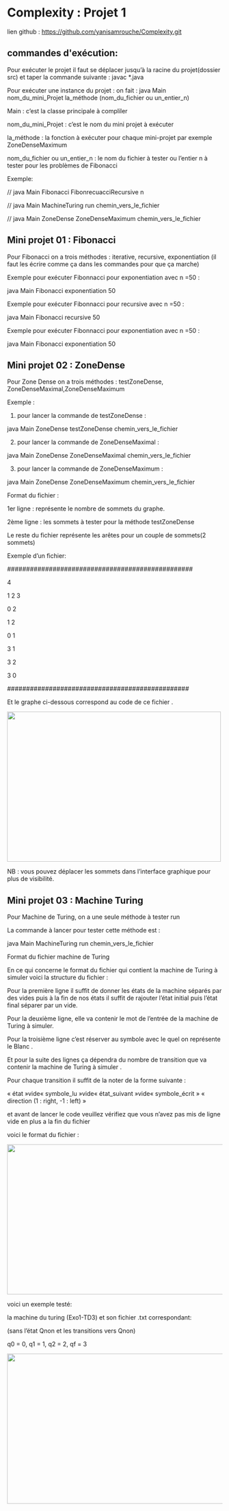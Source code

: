 # Complexity : Projet 1
lien github : https://github.com/yanisamrouche/Complexity.git
## commandes d'exécution:


Pour exécuter le projet il faut se déplacer  jusqu’à la racine du projet(dossier src) et taper la commande suivante  : javac *.java

Pour exécuter une instance  du projet : 
on fait :
java Main nom_du_mini_Projet la_méthode (nom_du_fichier ou un_entier_n)

Main : c’est la classe principale à compliler

nom_du_mini_Projet : c’est le nom du mini projet à exécuter 

la_méthode : la fonction à exécuter pour chaque mini-projet par exemple ZoneDenseMaximum

 nom_du_fichier ou un_entier_n : le nom du fichier à tester ou l’entier n à tester pour les problèmes de Fibonacci
	
Exemple:

// java Main Fibonacci FibonrecuacciRecursive n

// java Main MachineTuring run  chemin_vers_le_fichier

// java Main ZoneDense ZoneDenseMaximum chemin_vers_le_fichier


## Mini projet 01 : Fibonacci

Pour Fibonacci on a trois méthodes : iterative, recursive, exponentiation (il faut les écrire comme ça dans les commandes pour que ça marche)

Exemple pour exécuter Fibonnacci pour exponentiation avec n =50 : 

java Main Fibonacci exponentiation 50

Exemple pour exécuter Fibonnacci pour recursive avec n =50 : 

java Main Fibonacci recursive 50

Exemple pour exécuter Fibonnacci pour exponentiation avec n =50 : 

java Main Fibonacci exponentiation 50



## Mini projet 02 : ZoneDense

Pour Zone Dense on a trois méthodes :  testZoneDense, ZoneDenseMaximal,ZoneDenseMaximum

Exemple :

1) pour lancer la commande de testZoneDense : 

java Main ZoneDense testZoneDense chemin_vers_le_fichier

2)  pour lancer la commande de ZoneDenseMaximal : 

java Main ZoneDense ZoneDenseMaximal chemin_vers_le_fichier

3)  pour lancer la commande de ZoneDenseMaximum : 

java Main ZoneDense ZoneDenseMaximum chemin_vers_le_fichier

Format du fichier :

1er ligne : représente le nombre de sommets du graphe.

2ème ligne : les sommets à tester pour la méthode testZoneDense

Le reste du fichier représente les arêtes  pour un couple de sommets(2 sommets)

Exemple d’un fichier:

#################################################

4

1 2 3

0 2

1 2

0 1

3 1

3 2

3 0

################################################

Et le graphe ci-dessous correspond au code de ce fichier .

<img src="https://user-images.githubusercontent.com/55795488/139745012-68874c38-e66d-4bca-873d-d49200632e2d.png" width ="500" height="350">


 NB : vous pouvez déplacer les sommets dans l’interface graphique pour plus de visibilité.
	


## Mini projet 03 : Machine Turing

Pour Machine de Turing, on a une seule méthode à tester run

La commande à lancer pour tester cette méthode est :

java Main MachineTuring run chemin_vers_le_fichier


Format du fichier machine de Turing 



En ce qui concerne le format du fichier qui contient la machine de Turing à simuler voici la structure du fichier :

Pour la première ligne il suffit de donner les états de la machine séparés par des vides puis à la fin de nos états il suffit de rajouter l’état initial puis l’état final séparer par un vide.

Pour la deuxième ligne, elle va contenir le mot de l’entrée de la machine de Turing à simuler.

Pour la troisième ligne c’est réserver au symbole avec le quel on représente le Blanc .

Et pour la suite des lignes ça dépendra du nombre de transition que va contenir la machine de Turing à simuler .

Pour chaque transition il suffit de la noter de la forme suivante :

« état »vide« symbole_lu »vide« état_suivant »vide« symbole_écrit » « direction (1 : right, -1 : left) »

et avant de lancer le code veuillez vérifiez que vous n’avez pas mis de ligne vide en plus a la fin du fichier

voici le format du fichier :

<img src="https://user-images.githubusercontent.com/55795488/139745797-ace80aae-e623-478c-89be-f11a24bde6d3.png" width ="613" height="350">


voici un exemple testé:

la machine du turing (Exo1-TD3) et son fichier .txt correspondant:

(sans l’état Qnon et les transitions vers Qnon)

q0 = 0, q1 = 1, q2 = 2, qf = 3

<img src="https://user-images.githubusercontent.com/55795488/139745904-862f4b89-8cb4-408e-aa0c-3d4062e45aba.png" width ="647" height="350">





